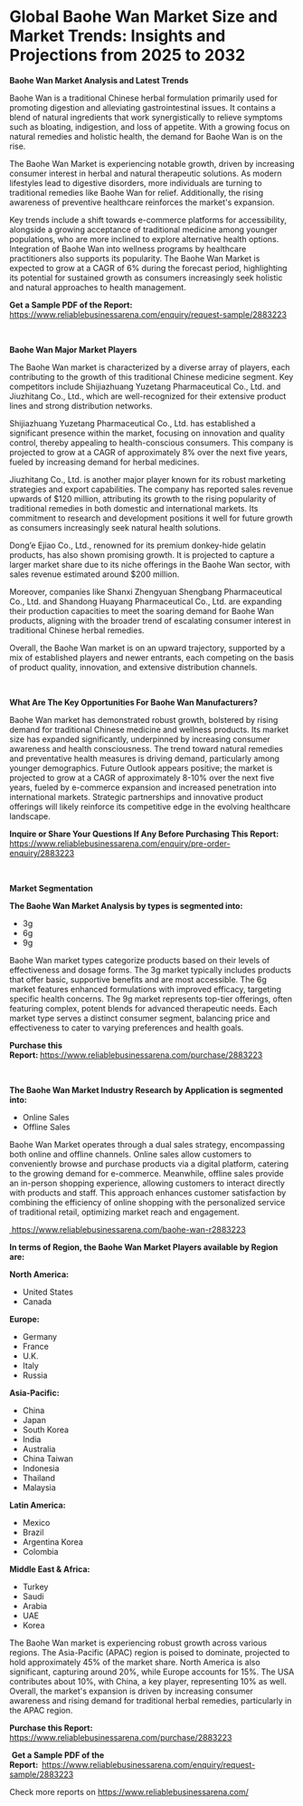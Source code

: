 <p><h1>Global Baohe Wan Market Size and Market Trends: Insights and Projections from 2025 to 2032</h1></p><p><strong>Baohe Wan Market Analysis and Latest Trends</strong></p>
<p><p>Baohe Wan is a traditional Chinese herbal formulation primarily used for promoting digestion and alleviating gastrointestinal issues. It contains a blend of natural ingredients that work synergistically to relieve symptoms such as bloating, indigestion, and loss of appetite. With a growing focus on natural remedies and holistic health, the demand for Baohe Wan is on the rise.</p><p>The Baohe Wan Market is experiencing notable growth, driven by increasing consumer interest in herbal and natural therapeutic solutions. As modern lifestyles lead to digestive disorders, more individuals are turning to traditional remedies like Baohe Wan for relief. Additionally, the rising awareness of preventive healthcare reinforces the market's expansion. </p><p>Key trends include a shift towards e-commerce platforms for accessibility, alongside a growing acceptance of traditional medicine among younger populations, who are more inclined to explore alternative health options. Integration of Baohe Wan into wellness programs by healthcare practitioners also supports its popularity. The Baohe Wan Market is expected to grow at a CAGR of 6% during the forecast period, highlighting its potential for sustained growth as consumers increasingly seek holistic and natural approaches to health management.</p></p>
<p><strong>Get a Sample PDF of the Report:&nbsp;</strong> <a href="https://www.reliablebusinessarena.com/enquiry/request-sample/2883223?utm_campaign=3041&utm_medium=2&utm_source=Github&utm_content=ia&utm_term=13032025&utm_id=baohe-wan">https://www.reliablebusinessarena.com/enquiry/request-sample/2883223</a></p>
<p>&nbsp;</p>
<p><strong>Baohe Wan Major Market Players</strong></p>
<p><p>The Baohe Wan market is characterized by a diverse array of players, each contributing to the growth of this traditional Chinese medicine segment. Key competitors include Shijiazhuang Yuzetang Pharmaceutical Co., Ltd. and Jiuzhitang Co., Ltd., which are well-recognized for their extensive product lines and strong distribution networks. </p><p>Shijiazhuang Yuzetang Pharmaceutical Co., Ltd. has established a significant presence within the market, focusing on innovation and quality control, thereby appealing to health-conscious consumers. This company is projected to grow at a CAGR of approximately 8% over the next five years, fueled by increasing demand for herbal medicines.</p><p>Jiuzhitang Co., Ltd. is another major player known for its robust marketing strategies and export capabilities. The company has reported sales revenue upwards of $120 million, attributing its growth to the rising popularity of traditional remedies in both domestic and international markets. Its commitment to research and development positions it well for future growth as consumers increasingly seek natural health solutions.</p><p>Dong’e Ejiao Co., Ltd., renowned for its premium donkey-hide gelatin products, has also shown promising growth. It is projected to capture a larger market share due to its niche offerings in the Baohe Wan sector, with sales revenue estimated around $200 million.</p><p>Moreover, companies like Shanxi Zhengyuan Shengbang Pharmaceutical Co., Ltd. and Shandong Huayang Pharmaceutical Co., Ltd. are expanding their production capacities to meet the soaring demand for Baohe Wan products, aligning with the broader trend of escalating consumer interest in traditional Chinese herbal remedies.</p><p>Overall, the Baohe Wan market is on an upward trajectory, supported by a mix of established players and newer entrants, each competing on the basis of product quality, innovation, and extensive distribution channels.</p></p>
<p>&nbsp;</p>
<p><strong>What Are The Key Opportunities For Baohe Wan Manufacturers?</strong></p>
<p><p>Baohe Wan market has demonstrated robust growth, bolstered by rising demand for traditional Chinese medicine and wellness products. Its market size has expanded significantly, underpinned by increasing consumer awareness and health consciousness. The trend toward natural remedies and preventative health measures is driving demand, particularly among younger demographics. Future Outlook appears positive; the market is projected to grow at a CAGR of approximately 8-10% over the next five years, fueled by e-commerce expansion and increased penetration into international markets. Strategic partnerships and innovative product offerings will likely reinforce its competitive edge in the evolving healthcare landscape.</p></p>
<p><strong>Inquire or Share Your Questions If Any Before Purchasing This Report:</strong> <a href="https://www.reliablebusinessarena.com/enquiry/pre-order-enquiry/2883223?utm_campaign=3041&utm_medium=2&utm_source=Github&utm_content=ia&utm_term=13032025&utm_id=baohe-wan">https://www.reliablebusinessarena.com/enquiry/pre-order-enquiry/2883223</a></p>
<p>&nbsp;</p>
<p><strong>Market Segmentation</strong></p>
<p><strong>The Baohe Wan Market Analysis by types is segmented into:</strong></p>
<p><ul><li>3g</li><li>6g</li><li>9g</li></ul></p>
<p><p>Baohe Wan market types categorize products based on their levels of effectiveness and dosage forms. The 3g market typically includes products that offer basic, supportive benefits and are most accessible. The 6g market features enhanced formulations with improved efficacy, targeting specific health concerns. The 9g market represents top-tier offerings, often featuring complex, potent blends for advanced therapeutic needs. Each market type serves a distinct consumer segment, balancing price and effectiveness to cater to varying preferences and health goals.</p></p>
<p><strong>Purchase this Report:&nbsp;</strong><a href="https://www.reliablebusinessarena.com/purchase/2883223?utm_campaign=3041&utm_medium=2&utm_source=Github&utm_content=ia&utm_term=13032025&utm_id=baohe-wan">https://www.reliablebusinessarena.com/purchase/2883223</a></p>
<p>&nbsp;</p>
<p><strong>The Baohe Wan Market Industry Research by Application is segmented into:</strong></p>
<p><ul><li>Online Sales</li><li>Offline Sales</li></ul></p>
<p><p>Baohe Wan Market operates through a dual sales strategy, encompassing both online and offline channels. Online sales allow customers to conveniently browse and purchase products via a digital platform, catering to the growing demand for e-commerce. Meanwhile, offline sales provide an in-person shopping experience, allowing customers to interact directly with products and staff. This approach enhances customer satisfaction by combining the efficiency of online shopping with the personalized service of traditional retail, optimizing market reach and engagement.</p></p>
<p><a href="https://www.reliablebusinessarena.com/baohe-wan-r2883223?utm_campaign=3041&utm_medium=2&utm_source=Github&utm_content=ia&utm_term=13032025&utm_id=baohe-wan">&nbsp;https://www.reliablebusinessarena.com/baohe-wan-r2883223</a></p>
<p><strong>In terms of Region, the Baohe Wan Market Players available by Region are:</strong></p>
<p>
    <p> <strong> North America: </strong>
        <ul>
            <li>United States</li>
            <li>Canada</li>
        </ul>
        </p> 
    <p> <strong> Europe: </strong>
        <ul>
            <li>Germany</li>
            <li>France</li>
            <li>U.K.</li>
            <li>Italy</li>
            <li>Russia</li>
        </ul>
        </p> 
    <p> <strong> Asia-Pacific: </strong>
        <ul>
            <li>China</li>
            <li>Japan</li>
            <li>South Korea</li>
            <li>India</li>
            <li>Australia</li>
            <li>China Taiwan</li>
            <li>Indonesia</li>
            <li>Thailand</li>
            <li>Malaysia</li>
        </ul>
        </p> 
    <p> <strong> Latin America: </strong>
        <ul>
            <li>Mexico</li>
            <li>Brazil</li>
            <li>Argentina Korea</li>
            <li>Colombia</li>
        </ul>
        </p> 
    <p> <strong> Middle East & Africa: </strong>
        <ul>
            <li>Turkey</li>
            <li>Saudi</li>
            <li>Arabia</li>
            <li>UAE</li>
            <li>Korea</li>
        </ul>
    </p>
    </p>
<p><p>The Baohe Wan market is experiencing robust growth across various regions. The Asia-Pacific (APAC) region is poised to dominate, projected to hold approximately 45% of the market share. North America is also significant, capturing around 20%, while Europe accounts for 15%. The USA contributes about 10%, with China, a key player, representing 10% as well. Overall, the market's expansion is driven by increasing consumer awareness and rising demand for traditional herbal remedies, particularly in the APAC region.</p></p>
<p><strong>Purchase this Report: </strong><a href="https://www.reliablebusinessarena.com/purchase/2883223?utm_campaign=3041&utm_medium=2&utm_source=Github&utm_content=ia&utm_term=13032025&utm_id=baohe-wan">https://www.reliablebusinessarena.com/purchase/2883223</a></p>
<p>&nbsp;<strong>Get a Sample PDF of the Report:&nbsp;&nbsp;</strong><a href="https://www.reliablebusinessarena.com/enquiry/request-sample/2883223?utm_campaign=3041&utm_medium=2&utm_source=Github&utm_content=ia&utm_term=13032025&utm_id=baohe-wan">https://www.reliablebusinessarena.com/enquiry/request-sample/2883223</a></p>
<p><strong></strong></p>
<p>Check more reports on <a href="https://www.reliablebusinessarena.com/?utm_campaign=3041&utm_medium=2&utm_source=Github&utm_content=ia&utm_term=13032025&utm_id=baohe-wan">https://www.reliablebusinessarena.com/</a></p>